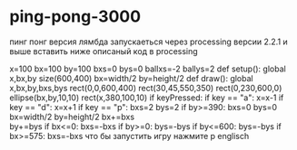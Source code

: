# ping-pong-3000
пинг понг версия лямбда запускаеться через processing версии 2.2.1 и выше
вставить ниже описаный код в processing

x=100
bx=100
by=100
bxs=0
bys=0
ballxs=-2
ballys=2
def setup():
    global x,bx,by
    size(600,400)
    bx=width/2
    by=height/2
def draw():
    global x,bx,by,bxs,bys
    rect(0,0,600,400)
    rect(30,45,550,350)
    rect(0,230,600,0)
    ellipse(bx,by,10,10)
    rect(x,380,100,10)
    if keyPressed:
        if key == "a":
            x=x-1
        if key == "d":
            x=x+1
        if key == "p":
            bxs=2
            bys=2
    if by>=390:
        bxs=0
        bys=0
        bx=width/2
        by=height/2
    bx+=bxs              
    by+=bys
    if bx<=0:
        bxs=-bxs
    if by>=0:
        bys=-bys
    if by<=600:
        bys=-bys
    if bx>=575:
        bxs=-bxs
        что бы запустить игру нажмите p englisch
